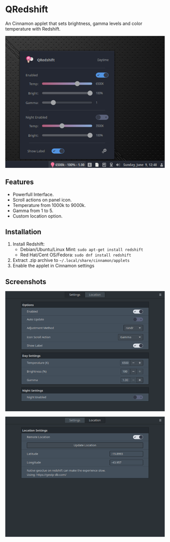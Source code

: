 QRedshift
===
An Cinnamon applet that sets brightness, gamma levels and color temperature with Redshift.

![](screenshot.png)

## Features
* Powerfull Interface.
* Scroll actions on panel icon.
* Temperature from 1000k to 9000k.
* Gamma from 1 to 5.
* Custom location option.

## Installation
1. Install Redshift:
    - Debian/Ubuntu/Linux Mint: `sudo apt-get install redshift`
    - Red Hat/Cent OS/Fedora: `sudo dnf install redshift`
2. Extract .zip archive to `~/.local/share/cinnamon/applets`
3. Enable the applet in Cinnamon settings

## Screenshots
![](screenshot2.png)

![](screenshot3.png)


